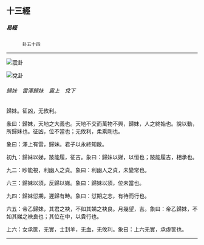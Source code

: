 

## 十三經

##### 易經
　　　`卦五十四`

* * *

![震卦](../../imgs/a003.gif)

![兌卦](../../imgs/a007.gif)

###### 歸妹　雷澤歸妹　震上　兌下

歸妹。征凶，无攸利。

彖曰：歸妹，天地之大義也。天地不交而萬物不興，歸妹，人之終始也。說以動，所歸妹也。征凶，位不當也；无攸利，柔乘剛也。

象曰：澤上有雷，歸妹。君子以永終知敝。

初九：歸妹以娣，跛能履，征吉。象曰：歸妹以娣，以恒也；跛能履吉，相承也。

九二：眇能視，利幽人之貞。象曰：利幽人之貞，未變常也。

六三：歸妹以須，反歸以娣。象曰：歸妹以須，位未當也。

九四：歸妹愆期，遲歸有時。象曰：愆期之志，有待而行也。

六五：帝乙歸妹，其君之袂，不如其娣之袂良。月幾望，吉。象曰：帝乙歸妹，不如其娣之袂良也；其位在中，以貴行也。

上六：女承筐，无實，士刲羊，无血，无攸利。象曰：上六无實，承虛筐也。

* * *

